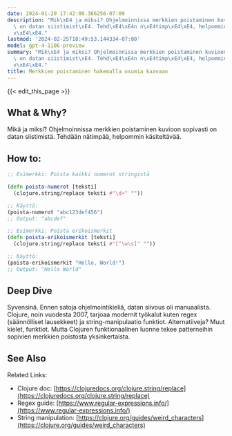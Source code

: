 ```yaml
---
date: 2024-01-20 17:42:00.366256-07:00
description: "Mik\xE4 ja miksi? Ohjelmoinnissa merkkien poistaminen kuvioon sopivasti\
  \ on datan siistimist\xE4. Tehd\xE4\xE4n n\xE4timp\xE4\xE4, helpommin k\xE4sitelt\xE4\
  v\xE4\xE4."
lastmod: '2024-02-25T18:49:53.144334-07:00'
model: gpt-4-1106-preview
summary: "Mik\xE4 ja miksi? Ohjelmoinnissa merkkien poistaminen kuvioon sopivasti\
  \ on datan siistimist\xE4. Tehd\xE4\xE4n n\xE4timp\xE4\xE4, helpommin k\xE4sitelt\xE4\
  v\xE4\xE4."
title: Merkkien poistaminen hakemalla osumia kaavaan
---
```


{{< edit_this_page >}}

## What & Why?
Mikä ja miksi? Ohjelmoinnissa merkkien poistaminen kuvioon sopivasti on datan siistimistä. Tehdään nätimpää, helpommin käsiteltävää.

## How to:
```Clojure
;; Esimerkki: Poista kaikki numerot stringistä

(defn poista-numerot [teksti]
  (clojure.string/replace teksti #"\d+" ""))

;; Käyttö:
(poista-numerot "abc123def456")
;; Output: "abcdef"
```

```Clojure
;; Esimerkki: Poista erikoismerkit
(defn poista-erikoismerkit [teksti]
  (clojure.string/replace teksti #"[^\w\s]" ""))

;; Käyttö:
(poista-erikoismerkit "Hello, World!")
;; Output: "Hello World"
```

## Deep Dive
Syvensinä. Ennen satoja ohjelmointikieliä, datan siivous oli manuaalista. Clojure, noin vuodesta 2007, tarjoaa modernit työkalut kuten regex (säännölliset lausekkeet) ja string-manipulaatio funktiot. Alternatiiveja? Muut kielet, funktiot. Mutta Clojuren funktionaalinen luonne tekee patterneihin sopivien merkkien poistosta yksinkertaista.

## See Also
Related Links:

- Clojure doc: [https://clojuredocs.org/clojure.string/replace](https://clojuredocs.org/clojure.string/replace)
- Regex guide: [https://www.regular-expressions.info/](https://www.regular-expressions.info/)
- String manipulation: [https://clojure.org/guides/weird_characters](https://clojure.org/guides/weird_characters)
